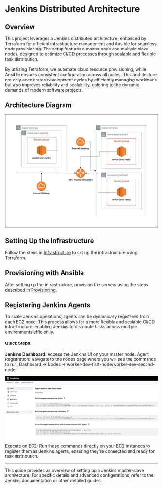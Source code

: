 
# Jenkins Distributed Architecture

## Overview

This project leverages a Jenkins distributed architecture, enhanced by Terraform for efficient infrastructure management and Ansible for seamless node provisioning. The setup features a master node and multiple slave nodes, designed to optimize CI/CD processes through scalable and flexible task distribution. 
<br>
<br>
By utilizing Terraform, we automate cloud resource provisioning, while Ansible ensures consistent configuration across all nodes. This architecture not only accelerates development cycles by efficiently managing workloads but also improves reliability and scalability, catering to the dynamic demands of modern software projects.

## Architecture Diagram


![architecture_diagram](docs/images/architecture.jpeg)


## Setting Up the Infrastructure

Follow the steps in [Infrastructure](./infrastructure/README.md) to set up the infrastructure using Terraform.

## Provisioning with Ansible

After setting up the infrastructure, provision the servers using the steps described in [Provisioning](./provisioning/README.md).

## Registering Jenkins Agents
To scale Jenkins operations, agents can be dynamically registered from each EC2 node. This process allows for a more flexible and scalable CI/CD infrastructure, enabling Jenkins to distribute tasks across multiple environments efficiently.

#### Quick Steps: <br>

<b>Jenkins Dashboard</b>: Access the Jenkins UI on your master node.
Agent Registration: Navigate to the nodes page where you will see the commands to run, Dashboard -> Nodes -> worker-dev-first-node/worker-dev-second-node:

![agent_commands](docs/images/agent_commands.png)


Execute on EC2: Run these commands directly on your EC2 instances to register them as Jenkins agents, ensuring they're connected and ready for task distribution.

---

This guide provides an overview of setting up a Jenkins master-slave architecture. For specific details and advanced configurations, refer to the Jenkins documentation or other detailed guides.
